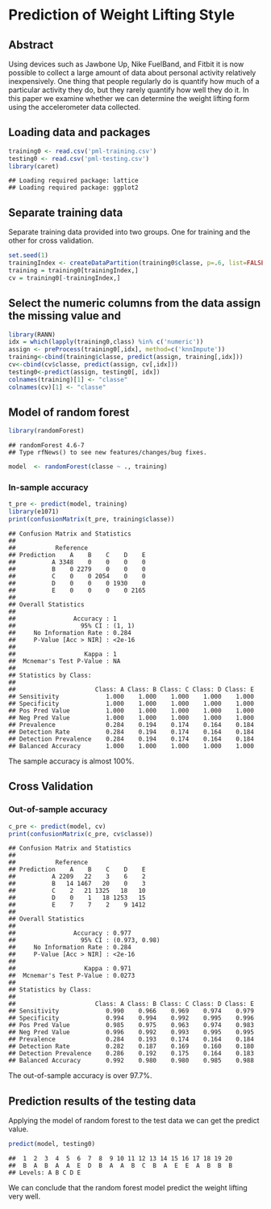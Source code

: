 Prediction of Weight Lifting Style
========================================================

## Abstract

Using devices such as Jawbone Up, Nike FuelBand, and Fitbit it is now possible to collect a large amount of data about personal activity relatively inexpensively. One thing that people regularly do is quantify how much of a particular activity they do, but they rarely quantify how well they do it. In this paper we examine whether we can determine the weight lifting form using the accelerometer data collected.

## Loading data and packages


```r
training0 <- read.csv('pml-training.csv')
testing0 <- read.csv('pml-testing.csv')
library(caret)
```

```
## Loading required package: lattice
## Loading required package: ggplot2
```
## Separate training data 

Separate training data provided into two groups. One for training and the other for cross validation.


```r
set.seed(1)
trainingIndex <- createDataPartition(training0$classe, p=.6, list=FALSE )
training = training0[trainingIndex,]
cv = training0[-trainingIndex,]
```

## Select the numeric columns from the data assign the missing value and 


```r
library(RANN)
idx = which(lapply(training0,class) %in% c('numeric'))
assign <- preProcess(training0[,idx], method=c('knnImpute'))
training<-cbind(training$classe, predict(assign, training[,idx]))
cv<-cbind(cv$classe, predict(assign, cv[,idx]))
testing0<-predict(assign, testing0[, idx])
colnames(training)[1] <- "classe"
colnames(cv)[1] <- "classe"
```

## Model of random forest


```r
library(randomForest)
```

```
## randomForest 4.6-7
## Type rfNews() to see new features/changes/bug fixes.
```

```r
model  <- randomForest(classe ~ ., training)
```

### In-sample accuracy

```r
t_pre <- predict(model, training) 
library(e1071)
print(confusionMatrix(t_pre, training$classe))
```

```
## Confusion Matrix and Statistics
## 
##           Reference
## Prediction    A    B    C    D    E
##          A 3348    0    0    0    0
##          B    0 2279    0    0    0
##          C    0    0 2054    0    0
##          D    0    0    0 1930    0
##          E    0    0    0    0 2165
## 
## Overall Statistics
##                                 
##                Accuracy : 1     
##                  95% CI : (1, 1)
##     No Information Rate : 0.284 
##     P-Value [Acc > NIR] : <2e-16
##                                 
##                   Kappa : 1     
##  Mcnemar's Test P-Value : NA    
## 
## Statistics by Class:
## 
##                      Class: A Class: B Class: C Class: D Class: E
## Sensitivity             1.000    1.000    1.000    1.000    1.000
## Specificity             1.000    1.000    1.000    1.000    1.000
## Pos Pred Value          1.000    1.000    1.000    1.000    1.000
## Neg Pred Value          1.000    1.000    1.000    1.000    1.000
## Prevalence              0.284    0.194    0.174    0.164    0.184
## Detection Rate          0.284    0.194    0.174    0.164    0.184
## Detection Prevalence    0.284    0.194    0.174    0.164    0.184
## Balanced Accuracy       1.000    1.000    1.000    1.000    1.000
```
The sample accuracy is almost 100%.

## Cross Validation

### Out-of-sample accuracy

```r
c_pre <- predict(model, cv) 
print(confusionMatrix(c_pre, cv$classe))
```

```
## Confusion Matrix and Statistics
## 
##           Reference
## Prediction    A    B    C    D    E
##          A 2209   22    3    6    2
##          B   14 1467   20    0    3
##          C    2   21 1325   18   10
##          D    0    1   18 1253   15
##          E    7    7    2    9 1412
## 
## Overall Statistics
##                                        
##                Accuracy : 0.977        
##                  95% CI : (0.973, 0.98)
##     No Information Rate : 0.284        
##     P-Value [Acc > NIR] : <2e-16       
##                                        
##                   Kappa : 0.971        
##  Mcnemar's Test P-Value : 0.0273       
## 
## Statistics by Class:
## 
##                      Class: A Class: B Class: C Class: D Class: E
## Sensitivity             0.990    0.966    0.969    0.974    0.979
## Specificity             0.994    0.994    0.992    0.995    0.996
## Pos Pred Value          0.985    0.975    0.963    0.974    0.983
## Neg Pred Value          0.996    0.992    0.993    0.995    0.995
## Prevalence              0.284    0.193    0.174    0.164    0.184
## Detection Rate          0.282    0.187    0.169    0.160    0.180
## Detection Prevalence    0.286    0.192    0.175    0.164    0.183
## Balanced Accuracy       0.992    0.980    0.980    0.985    0.988
```
The out-of-sample accuracy is over 97.7%.

## Prediction results of the testing data

Applying the model of random forest to the test data we can get the predict value.

```r
predict(model, testing0) 
```

```
##  1  2  3  4  5  6  7  8  9 10 11 12 13 14 15 16 17 18 19 20 
##  B  A  B  A  A  E  D  B  A  A  B  C  B  A  E  E  A  B  B  B 
## Levels: A B C D E
```
We can conclude that the random forest model predict the weight lifting very well.

